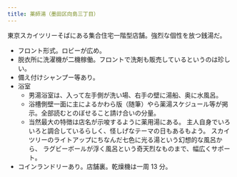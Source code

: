 ```yaml
---
title: 薬師湯（墨田区向島三丁目）
---
```


東京スカイツリーそばにある集合住宅一階型店舗。強烈な個性を放つ銭湯だ。

* フロント形式。ロビーが広め。
* 脱衣所に洗濯機が二機稼働。フロントで洗剤も販売しているというのは珍しい。
* 備え付けシャンプー等あり。
* 浴室
  * 男湯浴室は、入って左手側が洗い場、右手の壁に湯船、奥に水風呂。
  * 浴槽側壁一面に主によるかわら版（随筆）やら薬湯スケジュール等が掲示。全部読むとのぼせること請け合いの分量。
  * 当然最大の特徴は店名が示唆するように薬用湯にある。
    主人自身でいろいろと調合しているらしく、怪しげなテーマの日もあるもよう。
    スカイツリーのライトアップにちなんだ七色に光る湯という幻想的な風呂から、
    ラグビーボールが浮く風呂という奇天烈なものまで、幅広くサポート。
* コインランドリーあり。店舗裏。乾燥機は一周 13 分。
